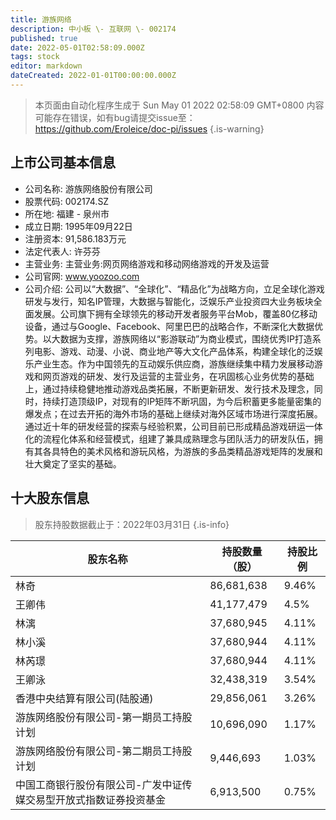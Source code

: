 ```yaml
---
title: 游族网络
description: 中小板 \- 互联网 \- 002174
published: true
date: 2022-05-01T02:58:09.000Z
tags: stock
editor: markdown
dateCreated: 2022-01-01T00:00:00.000Z
---
```


> 本页面由自动化程序生成于 Sun May 01 2022 02:58:09 GMT+0800
> 内容可能存在错误，如有bug请提交issue至：https://github.com/Eroleice/doc-pi/issues
{.is-warning}

## 上市公司基本信息
- 公司名称: 游族网络股份有限公司
- 股票代码: 002174.SZ
- 所在地: 福建 - 泉州市
- 成立日期: 1995年09月22日
- 注册资本: 91,586.183万元
- 法定代表人: 许芬芬
- 主营业务: 主营业务:网页网络游戏和移动网络游戏的开发及运营
- 公司官网: www.yoozoo.com
- 公司介绍: 公司以“大数据”、“全球化”、“精品化”为战略方向，立足全球化游戏研发与发行，知名IP管理，大数据与智能化，泛娱乐产业投资四大业务板块全面发展。公司旗下拥有全球领先的移动开发者服务平台Mob，覆盖80亿移动设备，通过与Google、Facebook、阿里巴巴的战略合作，不断深化大数据优势。以大数据为支撑，游族网络以“影游联动”为商业模式，围绕优秀IP打造系列电影、游戏、动漫、小说、商业地产等大文化产品体系，构建全球化的泛娱乐产业生态。作为中国领先的互动娱乐供应商，游族继续集中精力发展移动游戏和网页游戏的研发、发行及运营的主营业务，在巩固核心业务优势的基础上，通过持续稳健地推动游戏品类拓展，不断更新研发、发行技术及理念，同时，持续打造顶级IP，对现有的IP矩阵不断巩固，为今后积蓄更多能量密集的爆发点；在过去开拓的海外市场的基础上继续对海外区域市场进行深度拓展。通过近十年的研发经营的探索与经验积累，公司目前已形成精品游戏研运一体化的流程化体系和经营模式，组建了兼具成熟理念与团队活力的研发队伍，拥有其各具特色的美术风格和游玩风格，为游族的多品类精品游戏矩阵的发展和壮大奠定了坚实的基础。


## 十大股东信息
> 股东持股数据截止于：2022年03月31日
{.is-info}

| 股东名称 | 持股数量（股） | 持股比例 |
| --- | --- | --- |
| 林奇 | 86,681,638 | 9.46% |
| 王卿伟 | 41,177,479 | 4.5% |
| 林漓 | 37,680,945 | 4.11% |
| 林小溪 | 37,680,944 | 4.11% |
| 林芮璟 | 37,680,944 | 4.11% |
| 王卿泳 | 32,438,319 | 3.54% |
| 香港中央结算有限公司(陆股通) | 29,856,061 | 3.26% |
| 游族网络股份有限公司-第一期员工持股计划 | 10,696,090 | 1.17% |
| 游族网络股份有限公司-第二期员工持股计划 | 9,446,693 | 1.03% |
| 中国工商银行股份有限公司-广发中证传媒交易型开放式指数证券投资基金 | 6,913,500 | 0.75% |




